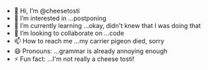 - 👋 Hi, I’m @cheesetosti
- 👀 I’m interested in ...postponing
- 🌱 I’m currently learning ...okay, didn't knew that I was doing that
- 💞️ I’m looking to collaborate on ...code
- 📫 How to reach me ...my carrier pigeon died, sorry
- 😄 Pronouns: ...grammar is already annoying enough
- ⚡ Fun fact: ...I'm not really a cheese tosti!

<!---
cheesetosti/cheesetosti is a ✨ special ✨ repository because its `README.md` (this file) appears on your GitHub profile.
You can click the Preview link to take a look at your changes.
--->
